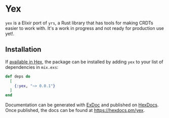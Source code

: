 # Yex

<!-- MDOC -->

`yex` is a Elixir port of `yrs`, a Rust library that has tools for making CRDTs easier to work with.
It's a work in progress and not ready for production use yet!.

## Installation

If [available in Hex](https://hex.pm/docs/publish), the package can be installed
by adding `yex` to your list of dependencies in `mix.exs`:

```elixir
def deps do
  [
    {:yex, "~> 0.0.1"}
  ]
end
```

Documentation can be generated with [ExDoc](https://github.com/elixir-lang/ex_doc)
and published on [HexDocs](https://hexdocs.pm). Once published, the docs can
be found at <https://hexdocs.pm/yex>.

